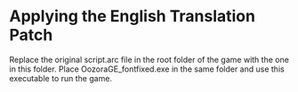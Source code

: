 # Applying the English Translation Patch

Replace the original script.arc file in the root folder of the game with the one in this folder. Place OozoraGE_fontfixed.exe in the same folder and use this executable to run the game.